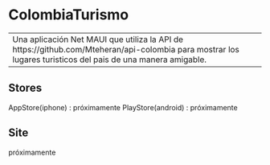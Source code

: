 # ColombiaTurismo
<table>
<tr>
<td>
Una aplicación Net MAUI que utiliza la API de https://github.com/Mteheran/api-colombia para mostrar los lugares turisticos del pais de una manera amigable.
</tr>
</table>


## Stores
AppStore(iphone) :  próximamente
PlayStore(android) : próximamente


## Site
próximamente
